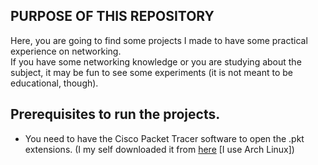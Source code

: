 ## PURPOSE OF THIS REPOSITORY
Here, you are going to find some projects I made to have some practical experience on networking.<br>
If you have some networking knowledge or you are studying about the subject, it may be fun to see some experiments (it is not meant to be educational, though).

## Prerequisites to run the projects.
- You need to have the Cisco Packet Tracer software to open the .pkt extensions. (I my self downloaded it from [here](https://github.com/marcelobaptista/packettracer) [I use Arch Linux])